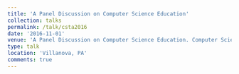 ```yaml
---
title: 'A Panel Discussion on Computer Science Education'
collection: talks
permalink: /talk/csta2016
date: '2016-11-01'
venue: 'A Panel Discussion on Computer Science Education. Computer Science Teachers Association Fall Symposium.'
type: talk
location: 'Villanova, PA'
comments: true
---
```



